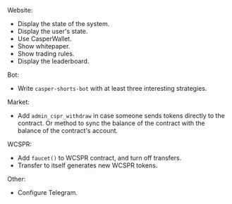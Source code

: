 Website:
- Display the state of the system.
- Display the user's state.
- Use CasperWallet.
- Show whitepaper.
- Show trading rules.
- Display the leaderboard.

Bot:
- Write `casper-shorts-bot` with at least three interesting strategies.

Market:
- Add `admin_cspr_withdraw` in case someone sends tokens directly to the
  contract. Or method to sync the balance of the contract with the balance of
  the contract's account.

WCSPR:
- Add `faucet()` to WCSPR contract, and turn off transfers.
- Transfer to itself generates new WCSPR tokens.

Other:
- Configure Telegram.

